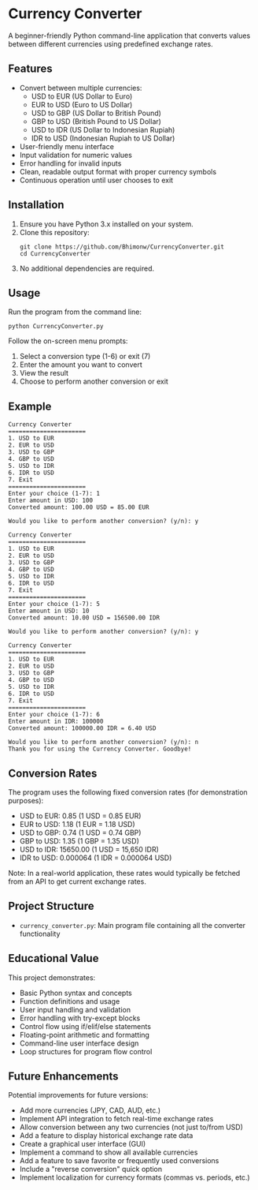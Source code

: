 # Currency Converter

A beginner-friendly Python command-line application that converts values between different currencies using predefined exchange rates.

## Features

- Convert between multiple currencies:
  - USD to EUR (US Dollar to Euro)
  - EUR to USD (Euro to US Dollar)
  - USD to GBP (US Dollar to British Pound)
  - GBP to USD (British Pound to US Dollar)
  - USD to IDR (US Dollar to Indonesian Rupiah)
  - IDR to USD (Indonesian Rupiah to US Dollar)
- User-friendly menu interface
- Input validation for numeric values
- Error handling for invalid inputs
- Clean, readable output format with proper currency symbols
- Continuous operation until user chooses to exit

## Installation

1. Ensure you have Python 3.x installed on your system.
2. Clone this repository:
   ```
   git clone https://github.com/Bhimonw/CurrencyConverter.git
   cd CurrencyConverter
   ```
3. No additional dependencies are required.

## Usage

Run the program from the command line:

```
python CurrencyConverter.py
```

Follow the on-screen menu prompts:
1. Select a conversion type (1-6) or exit (7)
2. Enter the amount you want to convert
3. View the result
4. Choose to perform another conversion or exit

## Example

```
Currency Converter
======================
1. USD to EUR
2. EUR to USD
3. USD to GBP
4. GBP to USD
5. USD to IDR
6. IDR to USD
7. Exit
======================
Enter your choice (1-7): 1
Enter amount in USD: 100
Converted amount: 100.00 USD = 85.00 EUR

Would you like to perform another conversion? (y/n): y

Currency Converter
======================
1. USD to EUR
2. EUR to USD
3. USD to GBP
4. GBP to USD
5. USD to IDR
6. IDR to USD
7. Exit
======================
Enter your choice (1-7): 5
Enter amount in USD: 10
Converted amount: 10.00 USD = 156500.00 IDR

Would you like to perform another conversion? (y/n): y

Currency Converter
======================
1. USD to EUR
2. EUR to USD
3. USD to GBP
4. GBP to USD
5. USD to IDR
6. IDR to USD
7. Exit
======================
Enter your choice (1-7): 6
Enter amount in IDR: 100000
Converted amount: 100000.00 IDR = 6.40 USD

Would you like to perform another conversion? (y/n): n
Thank you for using the Currency Converter. Goodbye!
```

## Conversion Rates

The program uses the following fixed conversion rates (for demonstration purposes):

- USD to EUR: 0.85 (1 USD = 0.85 EUR)
- EUR to USD: 1.18 (1 EUR = 1.18 USD)
- USD to GBP: 0.74 (1 USD = 0.74 GBP)
- GBP to USD: 1.35 (1 GBP = 1.35 USD)
- USD to IDR: 15650.00 (1 USD = 15,650 IDR)
- IDR to USD: 0.000064 (1 IDR = 0.000064 USD)

Note: In a real-world application, these rates would typically be fetched from an API to get current exchange rates.

## Project Structure

- `currency_converter.py`: Main program file containing all the converter functionality

## Educational Value

This project demonstrates:
- Basic Python syntax and concepts
- Function definitions and usage
- User input handling and validation
- Error handling with try-except blocks
- Control flow using if/elif/else statements
- Floating-point arithmetic and formatting
- Command-line user interface design
- Loop structures for program flow control

## Future Enhancements

Potential improvements for future versions:
- Add more currencies (JPY, CAD, AUD, etc.)
- Implement API integration to fetch real-time exchange rates
- Allow conversion between any two currencies (not just to/from USD)
- Add a feature to display historical exchange rate data
- Create a graphical user interface (GUI)
- Implement a command to show all available currencies
- Add a feature to save favorite or frequently used conversions
- Include a "reverse conversion" quick option
- Implement localization for currency formats (commas vs. periods, etc.)